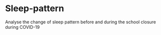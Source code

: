 # Sleep-pattern
Analyse the change of sleep pattern before and during the school closure during COVID-19

